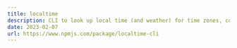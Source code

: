 ```yaml
---
title: localtime
description: CLI to look up local time (and weather) for time zones, countries and cities with auto-completion.
date: 2023-02-07
url: https://www.npmjs.com/package/localtime-cli
---
```


